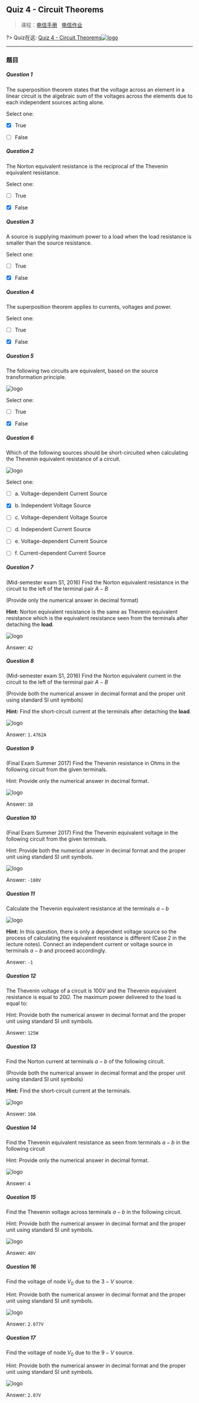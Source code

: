 ## Quiz 4 - Circuit Theorems

>课程：[电信手册](/DPST1081/) &nbsp; [电信作业](/homework/DPST1081/)


?> Quiz在这: [Quiz 4 - Circuit Theorems![logo](../../../../../logosvg01.svg)](https://moodle.telt.unsw.edu.au/mod/quiz/view.php?id=5198435)



---

### 题目


##### Question 1


<div class="how_qb">

The superposition theorem states that the voltage across an element in a linear circuit is the algebraic sum of the voltages across the elements due to each independent sources acting alone.

 Select one:

  - [x] True
  - [ ] False


</div>

##### Question 2


<div class="how_qb">

The Norton equivalent resistance is the reciprocal of the Thevenin equivalent resistance.

 Select one:

  - [ ] True
  - [x] False


</div>

##### Question 3


<div class="how_qb">

A source is supplying maximum power to a load when the load resistance is smaller than the source resistance.

 Select one:

  - [ ] True
  - [x] False


</div>

##### Question 4


<div class="how_qb">

The superposition theorem applies to currents, voltages and power.

 Select one:

  - [ ] True
  - [x] False


</div>


##### Question 5


<div class="how_qb">

The following two circuits are equivalent, based on the source transformation principle.

 ![logo](./file/Q4Q6.jpg ':size=400')

 Select one:

  - [ ] True
  - [x] False


</div>


##### Question 6


<div class="how_qb">

Which of the following sources should be short-circuited when calculating the Thevenin equivalent resistance of a circuit.

 ![logo](./file/Q4Q6.jpg ':size=400')

 Select one:

  - [ ] a. Voltage-dependent Current Source
  - [x] b. Independent Voltage Source
  - [ ] c. Voltage-dependent Voltage Source
  - [ ] d. Independent Current Source
  - [ ] e. Voltage-dependent Current Source
  - [ ] f. Current-dependent Current Source



</div>

##### Question 7


<div class="how_qb">

(Mid-semester exam S1, 2016) Find the Norton equivalent resistance in the circuit to the left of the terminal pair $A-B$

(Provide only the numerical answer in decimal format)

**Hint:** Norton equivalent resistance is the same as Thevenin equivalent resistance which is the equivalent resistance seen from the terminals after detaching the **load**.  

 ![logo](./file/Q4Q16.png ':size=400')

 Answer: ` 42 `


</div>

##### Question 8


<div class="how_qb">

(Mid-semester exam S1, 2016) Find the Norton equivalent current in the circuit to the left of the terminal pair $A-B$

(Provide both the numerical answer in decimal format and the proper unit using standard SI unit symbols)

**Hint:** Find the short-circuit current at the terminals after detaching the **load**.  

 ![logo](./file/Q4Q16.png ':size=400')

 Answer: ` 1.4762A `


</div>

##### Question 9


<div class="how_qb">

(Final Exam Summer 2017) Find the Thevenin resistance in Ohms in the following circuit from the given terminals.

Hint: Provide only the numerical answer in decimal format.

 ![logo](./file/Q4Q15.png ':size=300')

 Answer: ` 10 `


</div>

##### Question 10


<div class="how_qb">

(Final Exam Summer 2017) Find the Thevenin equivalent voltage in the following circuit from the given terminals.

Hint: Provide both the numerical answer in decimal format and the proper unit using standard SI unit symbols.

 ![logo](./file/Q4Q15.png ':size=300')

 Answer: ` -180V `


</div>

##### Question 11


<div class="how_qb">

Calculate the Thevenin equivalent resistance at the terminals $a-b$

 ![logo](./file/Q4Q14a.jpg ':size=300')

**Hint:** In this question, there is only a dependent voltage source so the process of calculating the equivalent resistance is different (Case 2 in the lecture notes). Connect an independent current or voltage source in terminals $a-b$ and proceed accordingly.


 Answer: ` -1 `


</div>

##### Question 12


<div class="how_qb">

The Thevenin voltage of a circuit is $100V$
 and the Thevenin equivalent resistance is equal to $20 Ω$. The maximum power delivered to the load is equal to:

Hint: Provide both the numerical answer in decimal format and the proper unit using standard SI unit symbols.

 Answer: ` 125W `


</div>


##### Question 13


<div class="how_qb">

Find the Norton current at terminals $a-b$ of the following circuit.

(Provide both the numerical answer in decimal format and the proper unit using standard SI unit symbols)

**Hint:** Find the short-circuit current at the terminals.

 ![logo](./file/Q4Q7.jpg ':size=400')


 Answer: ` 10A `


</div>

##### Question 14


<div class="how_qb">

Find the Thevenin equivalent resistance as seen from terminals $a-b$ in the following circuit 

Hint: Provide only the numerical answer in decimal format.

 ![logo](./file/Q4Q7.jpg ':size=400')


 Answer: ` 4 `


</div>

##### Question 15


<div class="how_qb">

Find the Thevenin voltage across terminals $a-b$ in the following circuit. 

Hint: Provide both the numerical answer in decimal format and the proper unit using standard SI unit symbols.

 ![logo](./file/Q4Q7.jpg ':size=400')


 Answer: ` 40V `


</div>

##### Question 16


<div class="how_qb">

Find the voltage of node $V_0$ due to the $3-V$ source.

Hint: Provide both the numerical answer in decimal format and the proper unit using standard SI unit symbols.

 ![logo](./file/Q4Q11.jpg ':size=400')


 Answer: ` 2.077V `


</div>

##### Question 17


<div class="how_qb">

Find the voltage of node $V_0$ due to the $9-V$ source.

Hint: Provide both the numerical answer in decimal format and the proper unit using standard SI unit symbols.

 ![logo](./file/Q4Q11.jpg ':size=400')


 Answer: ` 2.07V `


</div>